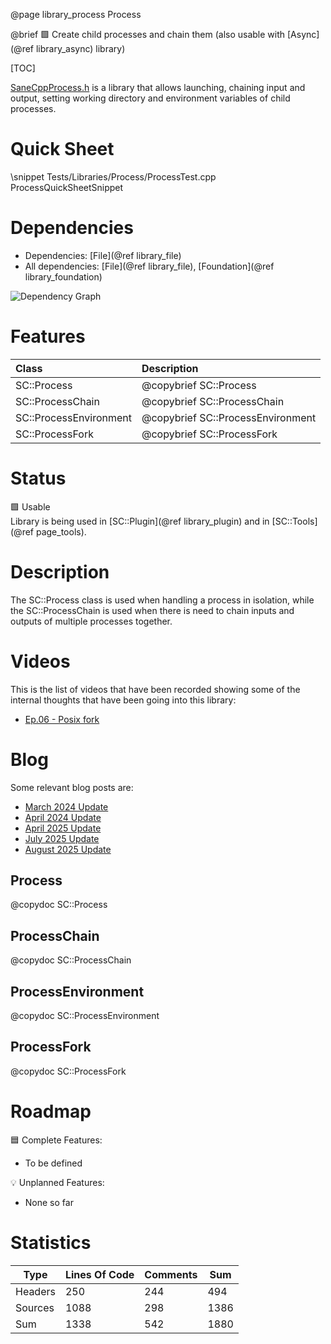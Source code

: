 @page library_process Process

@brief 🟩 Create child processes and chain them (also usable with [Async](@ref library_async) library)

[TOC]

[SaneCppProcess.h](https://github.com/Pagghiu/SaneCppLibraries/releases/latest/download/SaneCppProcess.h) is a library that allows launching, chaining input and output, setting working directory and environment variables of child processes.

# Quick Sheet

\snippet Tests/Libraries/Process/ProcessTest.cpp ProcessQuickSheetSnippet

# Dependencies
- Dependencies: [File](@ref library_file)
- All dependencies: [File](@ref library_file), [Foundation](@ref library_foundation)

![Dependency Graph](Process.svg)


# Features
| Class                     | Description
|:--------------------------|:----------------------------------|
| SC::Process               | @copybrief SC::Process            |
| SC::ProcessChain          | @copybrief SC::ProcessChain       |
| SC::ProcessEnvironment    | @copybrief SC::ProcessEnvironment |
| SC::ProcessFork           | @copybrief SC::ProcessFork        |

# Status
🟩 Usable  
Library is being used in [SC::Plugin](@ref library_plugin) and in [SC::Tools](@ref page_tools).

# Description

The SC::Process class is used when handling a process in isolation, while the SC::ProcessChain is used when there is need to chain inputs and outputs of multiple processes together.

# Videos

This is the list of videos that have been recorded showing some of the internal thoughts that have been going into this library:

- [Ep.06 - Posix fork](https://www.youtube.com/watch?v=-OiVELMxL6Q)

# Blog

Some relevant blog posts are:

- [March 2024 Update](https://pagghiu.github.io/site/blog/2024-03-27-SaneCppLibrariesUpdate.html)
- [April 2024 Update](https://pagghiu.github.io/site/blog/2024-04-27-SaneCppLibrariesUpdate.html)
- [April 2025 Update](https://pagghiu.github.io/site/blog/2025-04-30-SaneCppLibrariesUpdate.html)
- [July 2025 Update](https://pagghiu.github.io/site/blog/2025-07-31-SaneCppLibrariesUpdate.html)
- [August 2025 Update](https://pagghiu.github.io/site/blog/2025-08-31-SaneCppLibrariesUpdate.html)

## Process
@copydoc SC::Process

## ProcessChain
@copydoc SC::ProcessChain

## ProcessEnvironment
@copydoc SC::ProcessEnvironment

## ProcessFork
@copydoc SC::ProcessFork

# Roadmap

🟦 Complete Features:
- To be defined

💡 Unplanned Features:
- None so far

# Statistics
| Type      | Lines Of Code | Comments  | Sum   |
|-----------|---------------|-----------|-------|
| Headers   | 250			| 244		| 494	|
| Sources   | 1088			| 298		| 1386	|
| Sum       | 1338			| 542		| 1880	|
